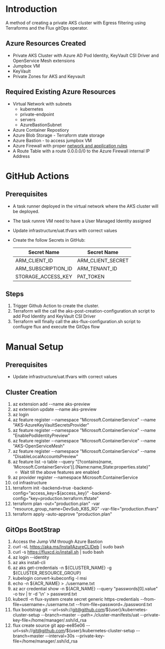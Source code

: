 # Introduction 
A method of creating a private AKS cluster with Egress filtering using Terraforms and the Flux gitOps operator. 

## Azure Resources Created
* Private AKS Cluster with Azure AD Pod Identity, KeyVault CSI Driver and OpenService Mesh extensions
* Jumpbox VM
* KeyVault
* Private Zones for AKS and Keyvault

## Required Existing Azure Resources
* Virtual Network with subnets
    * kubernetes
    * private-endpoint
    * servers
    * AzureBastionSubnet
* Azure Container Repostiory 
* Azure Blob Storage - Terraform state storage
* Azure Bastion - to access jumpbox VM
* Azure Firewall with proper [network and application rules](https://docs.microsoft.com/en-us/azure/aks/limit-egress-traffic)
* A Route Table with a route 0.0.0.0/0 to the Azure Firewall internal IP Address

# GitHub Actions
## Prerequisites
* A task runner deployed in the virtual network where the AKS cluster will be deployed.
* The task runnre VM need to have a User Managed Identity assigned 
* Update infrastructure/uat.tfvars with correct values
* Create the follow Secrets in GitHub:

    | Secret Name | Secret Name |
    --------------- | --------------- 
    | ARM_CLIENT_ID | ARM_CLIENT_SECRET | 
    | ARM_SUBSCRIPTION_ID | ARM_TENANT_ID | 
    | STORAGE_ACCESS_KEY | PAT_TOKEN |

## Steps
1. Trigger Github Action to create the cluster. 
2. Terraform will the call the aks-post-creation-configuration.sh script to add Pod Identity and KeyVault CSI Driver 
3. Terraform will finally call the aks-flux-configuration.sh script to confiugre flux and execute the GitOps flow

# Manual Setup
## Prerequisites
* Update infrastructure/uat.tfvars with correct values

## Cluster Creation
1. az extension add --name aks-preview
2. az extension update --name aks-preview
3. az login
4. az feature register --namespace "Microsoft.ContainerService" --name "AKS-AzureKeyVaultSecretsProvider"
5. az feature register --namespace "Microsoft.ContainerService" --name "EnablePodIdentityPreview"
6. az feature register --namespace "Microsoft.ContainerService" --name "AKS-OpenServiceMesh"
7. az feature register --namespace "Microsoft.ContainerService" --name "DisableLocalAccountsPreview"
8. az feature list -o table --query "[?contains(name, 'Microsoft.ContainerService')].{Name:name,State:properties.state}"
    * Wait till the above features are enabled
9. az provider register --namespace Microsoft.ContainerService
10. cd infrastructure
11. terraform init -backend=true -backend-config="access_key=${access_key}" -backend-config="key=production.terraform.tfstate"
12. terraform plan -out="production.plan" -var "resource_group_name=DevSub_K8S_RG" -var-file="production.tfvars"
13. terraform apply -auto-approve "production.plan"

## GitOps BootStrap
1. Access the Jump VM through Azure Bastion 
2. curl -sL https://aka.ms/InstallAzureCLIDeb | sudo bash
3. curl -s https://fluxcd.io/install.sh | sudo bash
4. az login --identity
5. az aks install-cli
6. az aks get-credentials -n ${CLUSTER_NAME} -g ${CLUSTER_RESOURCE_GROUP}
7. kubelogin convert-kubeconfig -l msi
8. echo -n ${ACR_NAME} > ./username.txt 
9. az acr credential show -n ${ACR_NAME} --query "passwords[0].value" -o tsv | tr -d '\n' > password.txt 
9. kubectl -n flux-system create secret generic https-credentials --from-file=username=./username.txt --from-file=password=./password.txt
10. flux bootstrap git --url=ssh://git@github.com/${user}/kubernetes-cluster-setup --branch=master --path=./cluster-manifests/uat  --private-key-file=/home/manager/.ssh/id_rsa
11. flux create source git app-ee85e06 --url=ssh://git@github.com/${user}/kubernetes-cluster-setup --branch=master --interval=30s --private-key-file=/home/manager/.ssh/id_rsa
